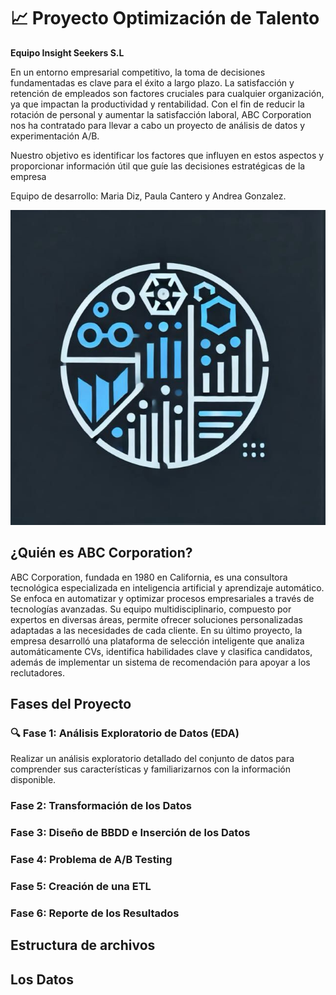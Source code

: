 # 📈 Proyecto Optimización de Talento
**Equipo Insight Seekers S.L**

En un entorno empresarial competitivo, la toma de decisiones fundamentadas es clave para el éxito a largo plazo. La satisfacción y retención de empleados son factores cruciales para cualquier organización, ya que impactan la productividad y rentabilidad. Con el fin de reducir la rotación de personal y aumentar la satisfacción laboral, ABC Corporation nos ha contratado para llevar a cabo un proyecto de análisis de datos y experimentación A/B. 

Nuestro objetivo es identificar los factores que influyen en estos aspectos y proporcionar información útil que guíe las decisiones estratégicas de la empresa

Equipo de desarrollo: Maria Diz, Paula Cantero y Andrea Gonzalez.

![imagen_logo](logo.jpeg)

## ¿Quién es ABC Corporation?

ABC Corporation, fundada en 1980 en California, es una consultora tecnológica especializada en inteligencia artificial y aprendizaje automático. Se enfoca en automatizar y optimizar procesos empresariales a través de tecnologías avanzadas. Su equipo multidisciplinario, compuesto por expertos en diversas áreas, permite ofrecer soluciones personalizadas adaptadas a las necesidades de cada cliente. En su último proyecto, la empresa desarrolló una plataforma de selección inteligente que analiza automáticamente CVs, identifica habilidades clave y clasifica candidatos, además de implementar un sistema de recomendación para apoyar a los reclutadores.

## Fases del Proyecto

### 🔍 Fase 1: Análisis Exploratorio de Datos (EDA)

Realizar un análisis exploratorio detallado del conjunto de datos para comprender sus características y familiarizarnos con la información disponible.

### Fase 2: Transformación de los Datos

### Fase 3: Diseño de BBDD e Inserción de los Datos

### Fase 4: Problema de A/B Testing

### Fase 5: Creación de una ETL

### Fase 6: Reporte de los Resultados

## Estructura de archivos

## Los Datos

